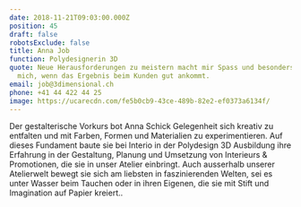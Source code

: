 ```yaml
---
date: 2018-11-21T09:03:00.000Z
position: 45
draft: false
robotsExclude: false
title: Anna Job
function: Polydesignerin 3D
quote: Neue Herausforderungen zu meistern macht mir Spass und besonders freut es
  mich, wenn das Ergebnis beim Kunden gut ankommt.
email: job@3dimensional.ch
phone: +41 44 422 44 25
image: https://ucarecdn.com/fe5b0cb9-43ce-489b-82e2-ef0373a6134f/
---
```

Der gestalterische Vorkurs bot Anna Schick Gelegenheit sich kreativ zu entfalten und mit Farben, Formen und Materialien zu experimentieren. Auf dieses Fundament baute sie bei Interio in der Polydesign 3D Ausbildung ihre Erfahrung in der Gestaltung, Planung und Umsetzung von Interieurs & Promotionen, die sie in unser Atelier einbringt. Auch ausserhalb unserer Atelierwelt bewegt sie sich am liebsten in faszinierenden Welten, sei es unter Wasser beim Tauchen oder in ihren Eigenen, die sie mit Stift und Imagination auf Papier kreiert..
